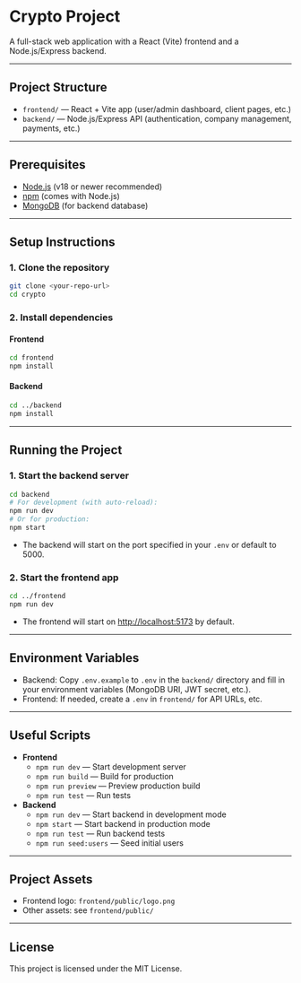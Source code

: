 # Crypto Project

A full-stack web application with a React (Vite) frontend and a Node.js/Express backend.

---

## Project Structure

- `frontend/` — React + Vite app (user/admin dashboard, client pages, etc.)
- `backend/` — Node.js/Express API (authentication, company management, payments, etc.)

---

## Prerequisites

- [Node.js](https://nodejs.org/) (v18 or newer recommended)
- [npm](https://www.npmjs.com/) (comes with Node.js)
- [MongoDB](https://www.mongodb.com/) (for backend database)

---

## Setup Instructions

### 1. Clone the repository
```bash
git clone <your-repo-url>
cd crypto
```

### 2. Install dependencies
#### Frontend
```bash
cd frontend
npm install
```
#### Backend
```bash
cd ../backend
npm install
```

---

## Running the Project

### 1. Start the backend server
```bash
cd backend
# For development (with auto-reload):
npm run dev
# Or for production:
npm start
```

- The backend will start on the port specified in your `.env` or default to 5000.

### 2. Start the frontend app
```bash
cd ../frontend
npm run dev
```
- The frontend will start on [http://localhost:5173](http://localhost:5173) by default.

---

## Environment Variables

- Backend: Copy `.env.example` to `.env` in the `backend/` directory and fill in your environment variables (MongoDB URI, JWT secret, etc.).
- Frontend: If needed, create a `.env` in `frontend/` for API URLs, etc.

---

## Useful Scripts

- **Frontend**
  - `npm run dev` — Start development server
  - `npm run build` — Build for production
  - `npm run preview` — Preview production build
  - `npm run test` — Run tests
- **Backend**
  - `npm run dev` — Start backend in development mode
  - `npm start` — Start backend in production mode
  - `npm run test` — Run backend tests
  - `npm run seed:users` — Seed initial users

---

## Project Assets
- Frontend logo: `frontend/public/logo.png`
- Other assets: see `frontend/public/`

---

## License

This project is licensed under the MIT License. 